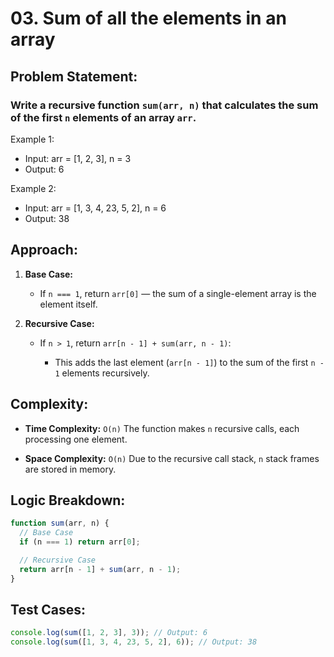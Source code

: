 # 03. Sum of all the elements in an array

## Problem Statement:

### Write a recursive function `sum(arr, n)` that calculates the sum of the first `n` elements of an array `arr`.

Example 1:

- Input: arr = [1, 2, 3], n = 3
- Output: 6

Example 2:

- Input: arr = [1, 3, 4, 23, 5, 2], n = 6
- Output: 38

## Approach:

1. **Base Case:**

   - If `n === 1`, return `arr[0]` — the sum of a single-element array is the element itself.

2. **Recursive Case:**

   - If `n > 1`, return `arr[n - 1] + sum(arr, n - 1)`:

     - This adds the last element (`arr[n - 1]`) to the sum of the first `n - 1` elements recursively.

## Complexity:

- **Time Complexity:** `O(n)` The function makes `n` recursive calls, each processing one element.

- **Space Complexity:** `O(n)` Due to the recursive call stack, `n` stack frames are stored in memory.

## Logic Breakdown:

```javascript
function sum(arr, n) {
  // Base Case
  if (n === 1) return arr[0];

  // Recursive Case
  return arr[n - 1] + sum(arr, n - 1);
}
```

## Test Cases:

```javascript
console.log(sum([1, 2, 3], 3)); // Output: 6
console.log(sum([1, 3, 4, 23, 5, 2], 6)); // Output: 38
```
